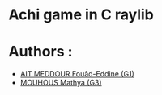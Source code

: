 # Achi game in C raylib



# Authors :

- [AIT MEDDOUR Fouâd-Eddine (G1)](https://github.com/Paranoid-Pufferfish)
- [MOUHOUS Mathya (G3)](https://github.com/MathyazSnoozin)